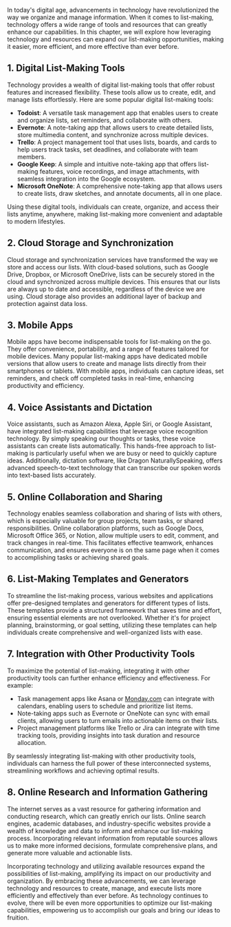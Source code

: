 
In today's digital age, advancements in technology have revolutionized the way we organize and manage information. When it comes to list-making, technology offers a wide range of tools and resources that can greatly enhance our capabilities. In this chapter, we will explore how leveraging technology and resources can expand our list-making opportunities, making it easier, more efficient, and more effective than ever before.

**1. Digital List-Making Tools**
--------------------------------

Technology provides a wealth of digital list-making tools that offer robust features and increased flexibility. These tools allow us to create, edit, and manage lists effortlessly. Here are some popular digital list-making tools:

* **Todoist**: A versatile task management app that enables users to create and organize lists, set reminders, and collaborate with others.
* **Evernote**: A note-taking app that allows users to create detailed lists, store multimedia content, and synchronize across multiple devices.
* **Trello**: A project management tool that uses lists, boards, and cards to help users track tasks, set deadlines, and collaborate with team members.
* **Google Keep**: A simple and intuitive note-taking app that offers list-making features, voice recordings, and image attachments, with seamless integration into the Google ecosystem.
* **Microsoft OneNote**: A comprehensive note-taking app that allows users to create lists, draw sketches, and annotate documents, all in one place.

Using these digital tools, individuals can create, organize, and access their lists anytime, anywhere, making list-making more convenient and adaptable to modern lifestyles.

**2. Cloud Storage and Synchronization**
----------------------------------------

Cloud storage and synchronization services have transformed the way we store and access our lists. With cloud-based solutions, such as Google Drive, Dropbox, or Microsoft OneDrive, lists can be securely stored in the cloud and synchronized across multiple devices. This ensures that our lists are always up to date and accessible, regardless of the device we are using. Cloud storage also provides an additional layer of backup and protection against data loss.

**3. Mobile Apps**
------------------

Mobile apps have become indispensable tools for list-making on the go. They offer convenience, portability, and a range of features tailored for mobile devices. Many popular list-making apps have dedicated mobile versions that allow users to create and manage lists directly from their smartphones or tablets. With mobile apps, individuals can capture ideas, set reminders, and check off completed tasks in real-time, enhancing productivity and efficiency.

**4. Voice Assistants and Dictation**
-------------------------------------

Voice assistants, such as Amazon Alexa, Apple Siri, or Google Assistant, have integrated list-making capabilities that leverage voice recognition technology. By simply speaking our thoughts or tasks, these voice assistants can create lists automatically. This hands-free approach to list-making is particularly useful when we are busy or need to quickly capture ideas. Additionally, dictation software, like Dragon NaturallySpeaking, offers advanced speech-to-text technology that can transcribe our spoken words into text-based lists accurately.

**5. Online Collaboration and Sharing**
---------------------------------------

Technology enables seamless collaboration and sharing of lists with others, which is especially valuable for group projects, team tasks, or shared responsibilities. Online collaboration platforms, such as Google Docs, Microsoft Office 365, or Notion, allow multiple users to edit, comment, and track changes in real-time. This facilitates effective teamwork, enhances communication, and ensures everyone is on the same page when it comes to accomplishing tasks or achieving shared goals.

**6. List-Making Templates and Generators**
-------------------------------------------

To streamline the list-making process, various websites and applications offer pre-designed templates and generators for different types of lists. These templates provide a structured framework that saves time and effort, ensuring essential elements are not overlooked. Whether it's for project planning, brainstorming, or goal setting, utilizing these templates can help individuals create comprehensive and well-organized lists with ease.

**7. Integration with Other Productivity Tools**
------------------------------------------------

To maximize the potential of list-making, integrating it with other productivity tools can further enhance efficiency and effectiveness. For example:

* Task management apps like Asana or [Monday.com](http://Monday.com) can integrate with calendars, enabling users to schedule and prioritize list items.
* Note-taking apps such as Evernote or OneNote can sync with email clients, allowing users to turn emails into actionable items on their lists.
* Project management platforms like Trello or Jira can integrate with time tracking tools, providing insights into task duration and resource allocation.

By seamlessly integrating list-making with other productivity tools, individuals can harness the full power of these interconnected systems, streamlining workflows and achieving optimal results.

**8. Online Research and Information Gathering**
------------------------------------------------

The internet serves as a vast resource for gathering information and conducting research, which can greatly enrich our lists. Online search engines, academic databases, and industry-specific websites provide a wealth of knowledge and data to inform and enhance our list-making process. Incorporating relevant information from reputable sources allows us to make more informed decisions, formulate comprehensive plans, and generate more valuable and actionable lists.

Incorporating technology and utilizing available resources expand the possibilities of list-making, amplifying its impact on our productivity and organization. By embracing these advancements, we can leverage technology and resources to create, manage, and execute lists more efficiently and effectively than ever before. As technology continues to evolve, there will be even more opportunities to optimize our list-making capabilities, empowering us to accomplish our goals and bring our ideas to fruition.
